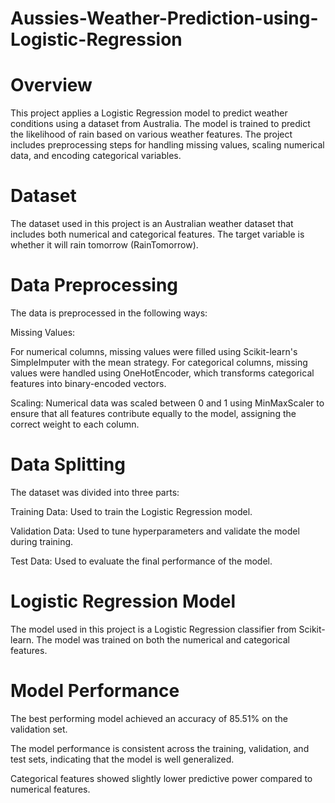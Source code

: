 # Aussies-Weather-Prediction-using-Logistic-Regression

# Overview

This project applies a Logistic Regression model to predict weather conditions using a dataset from Australia. The model is trained to predict the likelihood of rain based on various weather features. The project includes preprocessing steps for handling missing values, scaling numerical data, and encoding categorical variables.

# Dataset

The dataset used in this project is an Australian weather dataset that includes both numerical and categorical features. The target variable is whether it will rain tomorrow (RainTomorrow).

# Data Preprocessing

The data is preprocessed in the following ways:

Missing Values:

For numerical columns, missing values were filled using Scikit-learn's SimpleImputer with the mean strategy.
For categorical columns, missing values were handled using OneHotEncoder, which transforms categorical features into binary-encoded vectors.

Scaling:
Numerical data was scaled between 0 and 1 using MinMaxScaler to ensure that all features contribute equally to the model, assigning the correct weight to each column.

# Data Splitting

The dataset was divided into three parts:

Training Data: Used to train the Logistic Regression model.

Validation Data: Used to tune hyperparameters and validate the model during training.

Test Data: Used to evaluate the final performance of the model.

# Logistic Regression Model

The model used in this project is a Logistic Regression classifier from Scikit-learn. The model was trained on both the numerical and categorical features.

# Model Performance
The best performing model achieved an accuracy of 85.51% on the validation set.

The model performance is consistent across the training, validation, and test sets, indicating that the model is well generalized.

Categorical features showed slightly lower predictive power compared to numerical features.

